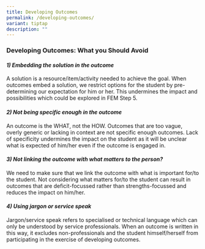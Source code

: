 ```yaml
---
title: Developing Outcomes
permalink: /developing-outcomes/
variant: tiptap
description: ""
---
```

<h3><strong>Developing Outcomes: What you Should Avoid</strong></h3>
<h4><em>1) Embedding the solution in the outcome</em></h4>
<p>A solution is a resource/item/activity needed to achieve the goal. When
outcomes embed a solution, we restrict options for the student by pre-determining
our expectation for him or her. This undermines the impact and possibilities
which could be explored in FEM Step 5.</p>
<p></p>
<h4><em>2) Not being specific enough in the outcome</em></h4>
<p>An outcome is the WHAT, not the HOW. Outcomes that are too vague, overly
generic or lacking in context are not specific enough outcomes. Lack of
specificity undermines the impact on the student as it will be unclear
what is expected of him/her even if the outcome is engaged in.</p>
<p></p>
<h4><em>3) Not linking the outcome with what matters to the person?</em></h4>
<p>We need to make sure that we link the outcome with what is important for/to
the student. Not considering what matters for/to the student can result
in outcomes that are deficit-focussed rather than strengths-focussed and
reduces the impact on him/her.</p>
<p></p>
<h4><em>4) Using jargon or service speak</em></h4>
<p>Jargon/service speak refers to specialised or technical language which
can only be understood by service professionals. When an outcome is written
in this way, it excludes non-professionals and the student himself/herself
from participating in the exercise of developing outcomes.</p>
<p></p>
